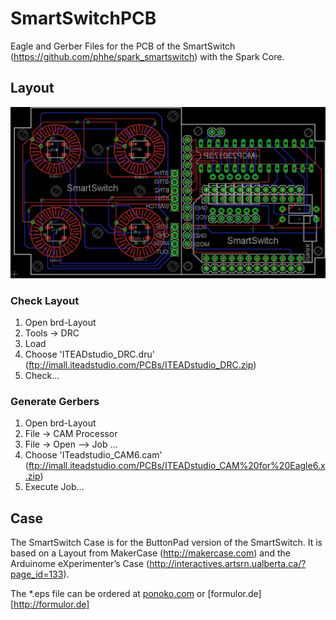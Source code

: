 SmartSwitchPCB
==============

Eagle and Gerber Files for the PCB of the SmartSwitch (https://github.com/phhe/spark_smartswitch) with the Spark Core.

## Layout 
![Board Layout](SmartSwitch.png)

### Check Layout
1. Open brd-Layout
2. Tools -> DRC
3. Load
4. Choose 'ITEADstudio_DRC.dru' (ftp://imall.iteadstudio.com/PCBs/ITEADstudio_DRC.zip)
5. Check... 


### Generate Gerbers
1. Open brd-Layout
2. File -> CAM Processor
3. File -> Open --> Job ...
4. Choose 'ITeadstudio_CAM6.cam'  (ftp://imall.iteadstudio.com/PCBs/ITEADstudio_CAM%20for%20Eagle6.x.zip)
5. Execute Job...



## Case

The SmartSwitch Case is for the ButtonPad version of the SmartSwitch.
It is based on a Layout from MakerCase (http://makercase.com) and the Arduinome eXperimenter’s Case (http://interactives.artsrn.ualberta.ca/?page_id=133).

The *.eps file can be ordered at [ponoko.com](http://ponoko.com) or [formulor.de][http://formulor.de]